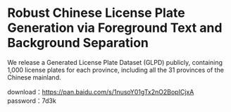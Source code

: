 # Robust Chinese License Plate Generation via Foreground Text and Background Separation

We release a Generated License Plate Dataset (GLPD) publicly, containing 1,000 license plates for each province, including all the 31 provinces of the Chinese mainland.

download：https://pan.baidu.com/s/1nusoY01gTx2nO2BopICjxA   
password：7d3k 
